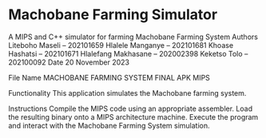 # Machobane Farming Simulator
 A MIPS and C++ simulator for farming
Machobane Farming System
Authors
Liteboho Maseli – 202101659
Hlalele Manganye – 202101681
Khoase Hashatsi – 202101671
Hlalefang Makhasane – 202002398
Keketso Tolo – 202100092
Date
20 November 2023

File Name
MACHOBANE FARMING SYSTEM FINAL APK MIPS

Functionality
This application simulates the Machobane farming system.


Instructions
Compile the MIPS code using an appropriate assembler.
Load the resulting binary onto a MIPS architecture machine.
Execute the program and interact with the Machobane Farming System simulation.